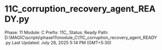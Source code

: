 # 11C_corruption_recovery_agent_READY.py

Phase: 11
Module: C
Prefix: 11C_
Status: Ready
Path: D:\MAGIC\scripts\phase11\module_C\11C_corruption_recovery_agent_READY.py
Last Updated: July 28, 2025 5:14 PM (GMT+5:30)
